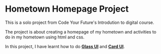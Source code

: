 # Hometown Homepage Project

This is a solo project from Code Your Future's Introdution to digital course.

The project is about creating a homepage of my hometown and activities to do in my hometown using html and css.

In this project, I have learnt how to do <ins>**Glass UI**</ins> and <ins>**Card UI**</ins>.
